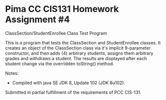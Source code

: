# Pima CC CIS131 Homework Assignment #4

ClassSection/StudentEnrollee Class Test Program

This is a program that tests the ClassSection and StudentEnrollee classes. It creates an object of the ClassSection class via it's implicit 9-parameter constructor, and then adds (4) arbitrary students, assigns them arbitrary grades and withdraws a student. The results are displayed after each student change via the overridden toString() method.

Notes:
* Compiled with java SE JDK 8, Update 102 (JDK 8u102).

Submitted in partial fulfillment of the requirements of PCC CIS-131.

